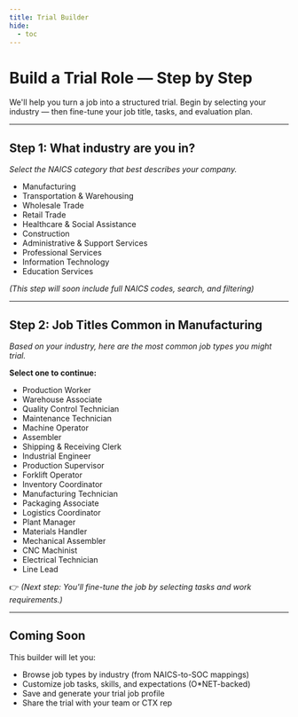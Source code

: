 ```yaml
---
title: Trial Builder
hide:
  - toc
---
```


# Build a Trial Role — Step by Step

We'll help you turn a job into a structured trial. Begin by selecting your industry — then fine-tune your job title, tasks, and evaluation plan.

---

## Step 1: What industry are you in?

_Select the NAICS category that best describes your company._

- Manufacturing
- Transportation & Warehousing
- Wholesale Trade
- Retail Trade
- Healthcare & Social Assistance
- Construction
- Administrative & Support Services
- Professional Services
- Information Technology
- Education Services

_(This step will soon include full NAICS codes, search, and filtering)_

---

## Step 2: Job Titles Common in Manufacturing

_Based on your industry, here are the most common job types you might trial._

**Select one to continue:**

- Production Worker
- Warehouse Associate
- Quality Control Technician
- Maintenance Technician
- Machine Operator
- Assembler
- Shipping & Receiving Clerk
- Industrial Engineer
- Production Supervisor
- Forklift Operator
- Inventory Coordinator
- Manufacturing Technician
- Packaging Associate
- Logistics Coordinator
- Plant Manager
- Materials Handler
- Mechanical Assembler
- CNC Machinist
- Electrical Technician
- Line Lead

👉 _(Next step: You'll fine-tune the job by selecting tasks and work requirements.)_

---

## Coming Soon

This builder will let you:

- Browse job types by industry (from NAICS-to-SOC mappings)
- Customize job tasks, skills, and expectations (O*NET-backed)
- Save and generate your trial job profile
- Share the trial with your team or CTX rep

